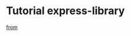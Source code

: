 # Tutorial express-library

[from](https://developer.mozilla.org/en-US/docs/Learn/Server-side/Express_Nodejs/Tutorial_local_library_website)
